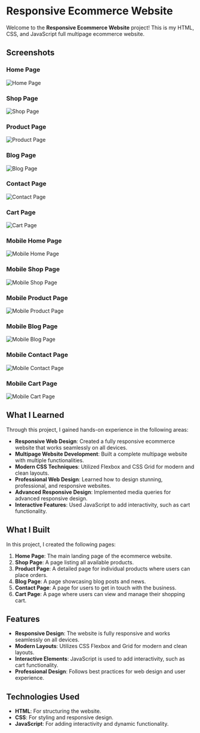 # Responsive Ecommerce Website

Welcome to the **Responsive Ecommerce Website** project! This is my HTML, CSS, and JavaScript full multipage ecommerce website.

## Screenshots

### Home Page
![Home Page](https://github.com/user-attachments/assets/af435317-700e-4f51-a98d-23b325aba391)

### Shop Page
![Shop Page](https://github.com/user-attachments/assets/7e541f90-b35d-46d5-9a26-cf245125ea3e)

### Product Page
![Product Page](https://github.com/user-attachments/assets/ce34772a-aba0-4a1c-bede-c961fa66df86)

### Blog Page
![Blog Page](https://github.com/user-attachments/assets/3d53118c-5804-43c6-93f3-fbfaf50d85ef)

### Contact Page
![Contact Page](https://github.com/user-attachments/assets/d5730bab-a0b8-436a-a379-c75bb954ad17)

### Cart Page
![Cart Page](https://github.com/user-attachments/assets/7cc737cd-a9db-48a7-9b0b-7727b4fc64e1)

### Mobile Home Page
![Mobile Home Page](https://github.com/user-attachments/assets/55268c08-abb0-4c06-b0ae-53e04bc6ce53)

### Mobile Shop Page
![Mobile Shop Page](https://github.com/user-attachments/assets/91304b21-cca5-4b00-9d8f-7efc60b7c150)

### Mobile Product Page
![Mobile Product Page](https://github.com/user-attachments/assets/b3e12b96-e9d9-4554-a190-54da6ec55318)

### Mobile Blog Page
![Mobile Blog Page](https://github.com/user-attachments/assets/e5f7c0b2-09fb-4556-9b28-884f4fe62e91)

### Mobile Contact Page
![Mobile Contact Page](https://github.com/user-attachments/assets/c023cae1-52aa-416f-a9e5-fb40a066e3a0)

### Mobile Cart Page
![Mobile Cart Page](https://github.com/user-attachments/assets/81d82355-cd65-49f4-9d26-446062b230c9)

## What I Learned

Through this project, I gained hands-on experience in the following areas:

- **Responsive Web Design**: Created a fully responsive ecommerce website that works seamlessly on all devices.
- **Multipage Website Development**: Built a complete multipage website with multiple functionalities.
- **Modern CSS Techniques**: Utilized Flexbox and CSS Grid for modern and clean layouts.
- **Professional Web Design**: Learned how to design stunning, professional, and responsive websites.
- **Advanced Responsive Design**: Implemented media queries for advanced responsive design.
- **Interactive Features**: Used JavaScript to add interactivity, such as cart functionality.

## What I Built

In this project, I created the following pages:

1. **Home Page**: The main landing page of the ecommerce website.
2. **Shop Page**: A page listing all available products.
3. **Product Page**: A detailed page for individual products where users can place orders.
4. **Blog Page**: A page showcasing blog posts and news.
5. **Contact Page**: A page for users to get in touch with the business.
6. **Cart Page**: A page where users can view and manage their shopping cart.

## Features

- **Responsive Design**: The website is fully responsive and works seamlessly on all devices.
- **Modern Layouts**: Utilizes CSS Flexbox and Grid for modern and clean layouts.
- **Interactive Elements**: JavaScript is used to add interactivity, such as cart functionality.
- **Professional Design**: Follows best practices for web design and user experience.

## Technologies Used

- **HTML**: For structuring the website.
- **CSS**: For styling and responsive design.
- **JavaScript**: For adding interactivity and dynamic functionality.
